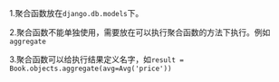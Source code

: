 1.聚合函数放在`django.db.models`下。

2.聚合函数不能单独使用，需要放在可以执行聚合函数的方法下执行。例如`aggregate`

3.聚合函数可以给执行结果定义名字，如`result = Book.objects.aggregate(avg=Avg('price'))`



